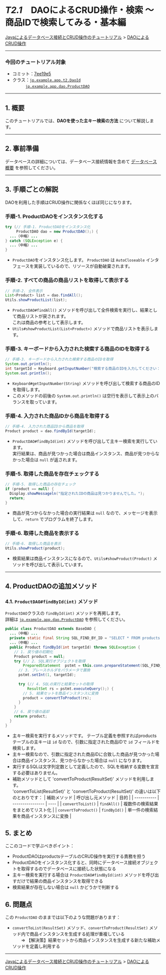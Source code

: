 # *T2.1*　DAOによるCRUD操作・検索 ～ 商品IDで検索してみる・基本編

[Javaによるデータベース接続とCRUD操作のチュートリアル](../tutorials.md) > [DAOによるCRUD操作](./20-dao.md)

---
### 今回のチュートリアル対象

- コミット：[7ee19e5](https://github.com/612-teacher001/jbasic-dao-demo/commit/7ee19e5)
- クラス：[`jp.example.app.t2.DaoId`](https://github.com/612-teacher001/jbasic-dao-demo/blob/main/src/main/java/jp/example/app/t2/DaoId.java)  
　　　[`jp.example.app.dao.ProductDAO`](https://github.com/612-teacher001/jbasic-dao-demo/blob/main/src/main/java/jp/example/app/dao/ProductDAO.java)

---

## 1. 概要

このチュートリアルでは、**DAOを使った主キー検索の方法** について解説します。

---

## 2. 事前準備

データベースの詳細については、データベース接続情報を含めて [データベース概要](../00-database.md) を参照してください。

---

## 3. 手順ごとの解説

DAOを利用した手順はCRUD操作に関係なくほぼ同じになります。

### 手順-1. ProductDAOをインスタンス化する
```java
try (// 手順-1. ProductDAOをインスタンス化
     ProductDAO dao = new ProductDAO();) {
  ...（中略）...
} catch (SQLException e) {
  ...（中略）...
}
```
- `ProductDAO`をインスタンス化します。
`ProductDAO` は `AutoCloseable` インタフェースを実装しているので、リソースが自動破棄されます。

### 手順-2. すべての商品の商品リストを取得して表示する
```java
// 手順-2. 全件表示
List<Product> list = dao.findAll();
Utils.showProductList(list);
```
- `ProductDAO#findAll()` メソッドを呼び出して全件検索を実行し、結果として商品リストが戻されます。  
これは商品の参考として表示します。
- `Utils#showProductList(List<Product>)` メソッドで商品リストを表示します。

### 手順-3. キーボードから入力された検索する商品のIDを取得する 
```java
// 手順-3. キーボードから入力された検索する商品のIDを取得
System.out.println();
int targetId = Keyboard.getInputNumber("検索する商品のIDを入力してください：");
System.out.println();
```
- `Keyboard#getInputNumber(String)` メソッドを呼び出して検索する商品のIDを取得します。
- このメソッドの前後の `System.out.println()` は空行を表示して表示上のバランスを取っています。

### 手順-4. 入力された商品IDから商品を取得する
```java
// 手順-4. 入力された商品IDから商品を取得
Product product = dao.findById(targetId);
```
- `ProductDAO#findById(int)` メソッドを呼び出して主キー検索を実行しています。  
実行結果は、商品が見つかった場合は商品インスタンス、商品が見つからなかった場合は `null` が返されます。  

### 手順-5. 取得した商品を存在チェックする
```java
// 手順-5. 取得した商品の存在チェック
if (product == null) {
  Display.showMessageln("指定されたIDの商品は見つかりませんでした。");
  return;
}
```
- 商品が見つからなかった場合の実行結果は `null` なので、メッセージを表示して、`return` でプログラムを終了します。  

### 手順-6. 取得した商品を表示する 
```java
// 手順-6. 取得した商品を表示
Utils.showProduct(product);
```
- 検索結果は商品インスタンスになるので、`Utils#showProduct(Product)` メソッドを呼び出して表示しています。

---

## 4. ProductDAOの追加メソッド

### 4.1. `ProductDAO#findById(int)` メソッド
`ProductDAO`クラスの `findById(int)` メソッドを再掲します。  
詳細は [`jp.example.app.dao.ProductDAO`](https://github.com/612-teacher001/jbasic-dao-demo/blob/main/src/main/java/jp/example/app/dao/ProductDAO.java) を参照してください。

```java
public class ProductDAO extends BaseDAO {
  ...（中略）...
  private static final String SQL_FIND_BY_ID = "SELECT * FROM products WHERE id = ?";
  ...（中略）...
  public Product findById(int targetId) throws SQLException {
    // 1. 戻り値の初期化
    Product product = null;
    try (// 2. SQL実行オブジェクトを取得
        PreparedStatement  pstmt = this.conn.prepareStatement(SQL_FIND_BY_ID);) {
      // 3. プレースホルダをパラメータで置換
      pstmt.setInt(1, targetId);
      
      try (// 4. SQLの実行と結果セットの取得
          ResultSet rs = pstmt.executeQuery();) {
        // 5. 結果セットを商品インスタンスに変換
        product = convertToProduct(rs);
      }
    }
    // 6. 戻り値の返却
    return product;
  }
}
```
- 主キー検索を実行するメソッドです。
テーブル定義を参照すればproductsテーブルの主キーは `id` なので、引数に指定された商品IDで `id` フィールドを検索します。
- 主キー検索なので、引数に指定された商品IDに合致した商品が見つかった場合は商品インスタンス、見つからなかった場合は `null` になります。
- 実行するSQLは文字列定数として定義したので、SQLを格納する変数を宣言する必要はありません。
- 補助メソッドとして 'convertToProduct(ResultSet)' メソッドを利用します。  
'convertToList(ResultSet)' と 'convertToProduct(ResultSet)' の違いは以下のとおりです：
  | 補助メソッド | 呼び出し元メソッド | 目的 |
  | ----------- | ---------------- | ---- |
  | `convertToList()`    | `findAll()`  | 複数件の検索結果をまとめてリスト化   |
  | `convertToProduct()` | `findById()` | 単一件の検索結果を商品インスタンスに変換 |

## 5. まとめ

ここのコードで学ぶべきポイント：

  - ProductDAOはproductsテーブルのCRUD操作を実行する責務を担う
  - ProductDAOをインスタンス化すると、同時にデータベース接続オブジェクトを取得するのでデータベースに接続した状態になる
  - 主キー検索を実行する場合は `ProductDAO#findById(int)` メソッドを呼び出すだけで結果の商品インスタンスを取得できる
  - 検索結果が存在しない場合は `null` かどうかで判断する

## 6. 問題点
この `ProductDAO` のままでは以下のような問題があります：

  - `convertToList(ResultSet)` メソッド、`convertToProduct(ResultSet)` メソッド内で商品インスタンスを生成する処理が重複している  
  　　⇒ 【解決策】結果セットから商品インスタンスを生成する新たな補助メソッドを定義し利用する



---

[Javaによるデータベース接続とCRUD操作のチュートリアル](../tutorials.md) > [DAOによるCRUD操作](./20-dao.md)
